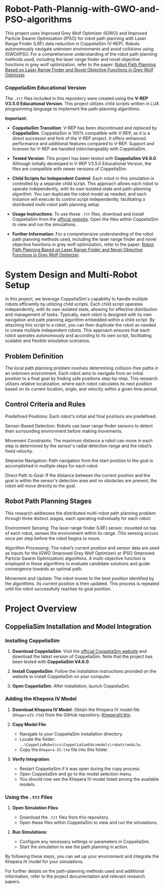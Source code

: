 # Robot-Path-Plannig-with-GWO-and-PSO-algorithms
This project uses Improved Grey Wolf Optimizer (IGWO) and Improved Particle Swarm Optimization (IPSO) for robot path planning with Laser Range Finder (LRF) data reduction in CoppeliaSim (V-REP). Robots autonomously navigate unknown environments and avoid collisions using IGWO/IPSO.  For a comprehensive understanding of the robot path planning methods used, including the laser range finder and novel objective functions in grey wolf optimization, refer to the paper: [Robot Path Planning Based on Laser Range Finder and Novel Objective Functions in Grey Wolf Optimizer](https://link.springer.com/article/10.1007/s42452-020-3093-5).

### CoppeliaSim Educational Version

The `.ttt` files included in this repository were created using the **V-REP V3.5.0 Educational Version**. This project utilizes child scripts written in LUA programming language to implement the path-planning algorithms.

**Important:**

- **CoppeliaSim Transition**: V-REP has been discontinued and replaced by **CoppeliaSim**. CoppeliaSim is 100% compatible with V-REP, as it is a direct successor and fork of the V-REP project. It offers enhanced performance and additional features compared to V-REP. Support and licenses for V-REP are handled interchangeably with CoppeliaSim.

- **Tested Version**: This project has been tested with **CoppeliaSim V4.6.0**. Although initially developed in V-REP V3.5.0 Educational Version, the files are compatible with newer versions of CoppeliaSim.

- **Child Scripts for Independent Control**: Each robot in this simulation is controlled by a separate child script. This approach allows each robot to operate independently, with its own isolated state and path-planning algorithm. You can duplicate the robot model as needed, and each instance will execute its control script independently, facilitating a distributed multi-robot path planning setup.

- **Usage Instructions**: To use these `.ttt` files, download and install CoppeliaSim from the [official website](https://www.coppeliarobotics.com/). Open the files within CoppeliaSim to view and run the simulations.

- **Further Information**: For a comprehensive understanding of the robot path planning methods used, including the laser range finder and novel objective functions in grey wolf optimization, refer to the paper: [Robot Path Planning Based on Laser Range Finder and Novel Objective Functions in Grey Wolf Optimizer](https://link.springer.com/article/10.1007/s42452-020-3093-5).

# System Design and Multi-Robot Setup
In this project, we leverage CoppeliaSim's capability to handle multiple robots efficiently by utilizing child scripts. Each child script operates independently, with its own isolated state, allowing for effective distribution and management of tasks.
Typically, each robot is designed with its own navigation and path planning algorithm embedded within a child script. By attaching this script to a robot, you can then duplicate the robot as needed to create multiple independent robots. This approach ensures that each robot operates autonomously and according to its own script, facilitating scalable and flexible simulation scenarios.

## Problem Definition
The local path planning problem involves determining collision-free paths in an unknown environment. Each robot aims to navigate from an initial position to a final goal by finding safe positions step-by-step. This research utilizes relative localization, where each robot calculates its next position based on its current location, angle, and velocity within a given time period.

## Control Criteria and Rules
Predefined Positions: Each robot's initial and final positions are predefined.

Sensor-Based Detection: Robots use laser range finder sensors to detect their surrounding environment before making movements.

Movement Constraints: The maximum distance a robot can move in each step is determined by the sensor's radial detection range and the robot’s fixed velocity.

Stepwise Navigation: Path navigation from the start position to the goal is accomplished in multiple steps for each robot.

Direct Path to Goal: If the distance between the current position and the goal is within the sensor's detection area and no obstacles are present, the robot will move directly to the goal.

## Robot Path Planning Stages
This research addresses the distributed multi-robot path planning problem through three distinct stages, each operating individually for each robot:

Environment Sensing: The laser range finder (LRF) sensor, mounted on top of each robot, senses the environment within its range. This sensing occurs once per step before the robot begins to move.

Algorithm Processing: The robot’s current position and sensor data are used as inputs for the IGWO (Improved Grey Wolf Optimizer) or IPSO (Improved Particle Swarm Optimization) algorithms. A multi-objective function is employed in these algorithms to evaluate candidate solutions and guide convergence towards an optimal path.

Movement and Update: The robot moves to the best position identified by the algorithms. Its current position is then updated. This process is repeated until the robot successfully reaches its goal position.

# Project Overview

## CoppeliaSim Installation and Model Integration

### Installing CoppeliaSim

1. **Download CoppeliaSim**: Visit the [official CoppeliaSim website](https://www.coppeliarobotics.com/) and download the latest version of CoppeliaSim. Note that the project has been tested with **CoppeliaSim V4.6.0**.

2. **Install CoppeliaSim**: Follow the installation instructions provided on the website to install CoppeliaSim on your computer.

3. **Open CoppeliaSim**: After installation, launch CoppeliaSim.

### Adding the Khepera IV Model

1. **Download Khepera IV Model**: Obtain the Khepera IV model file (`KheperaIV.ttm`) from the GitHub repository: [KheperaIV.ttm](https://github.com/EAPH/K4_Model_VREP).

2. **Copy Model File**:
   - Navigate to your CoppeliaSim installation directory.
   - Locate the folder: `..\CoppeliaRobotics\CoppeliaSimEdu\models\robots\mobile`.
   - Copy the `Khepera-IV.ttm` file into this folder.

3. **Verify Integration**:
   - Restart CoppeliaSim if it was open during the copy process.
   - Open CoppeliaSim and go to the model selection menu.
   - You should now see the Khepera IV model listed among the available models.

### Using the `.ttt` Files

1. **Open Simulation Files**:
   - Download the `.ttt` files from this repository.
   - Open these files within CoppeliaSim to view and run the simulations.

2. **Run Simulations**:
   - Configure any necessary settings or parameters in CoppeliaSim.
   - Start the simulation to see the path planning in action.

By following these steps, you can set up your environment and integrate the Khepera IV model for your simulations.

For further details on the path-planning methods used and additional information, refer to the project documentation and relevant research papers.

